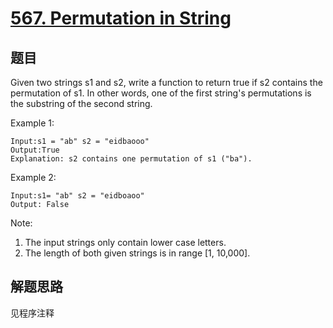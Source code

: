 # [567. Permutation in String](https://leetcode.com/problems/permutation-in-string/)

## 题目

Given two strings s1 and s2, write a function to return true if s2 contains the permutation of s1. In other words, one of the first string's permutations is the substring of the second string.

Example 1:

```text
Input:s1 = "ab" s2 = "eidbaooo"
Output:True
Explanation: s2 contains one permutation of s1 ("ba").
```

Example 2:

```text
Input:s1= "ab" s2 = "eidboaoo"
Output: False
```

Note:

1. The input strings only contain lower case letters.
1. The length of both given strings is in range [1, 10,000].

## 解题思路

见程序注释

